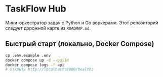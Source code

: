 # TaskFlow Hub

Мини-оркестратор задач с Python и Go воркерами. Этот репозиторий следует дорожной карте из `ROADMAP.md`.

## Быстрый старт (локально, Docker Compose)

```bash
cp .env.example .env
docker compose up -d --build
docker compose logs -f api
# открыть http://localhost:8000/healthz
```
